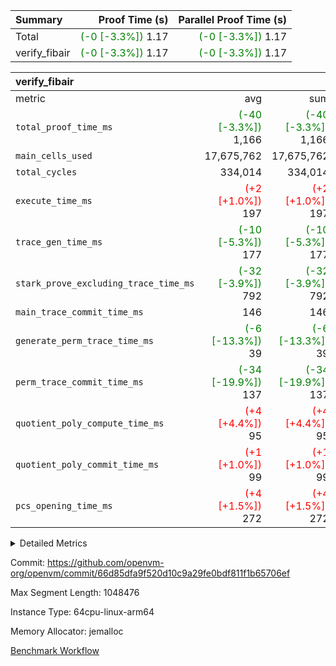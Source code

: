 | Summary | Proof Time (s) | Parallel Proof Time (s) |
|:---|---:|---:|
| Total | <span style='color: green'>(-0 [-3.3%])</span> 1.17 | <span style='color: green'>(-0 [-3.3%])</span> 1.17 |
| verify_fibair | <span style='color: green'>(-0 [-3.3%])</span> 1.17 | <span style='color: green'>(-0 [-3.3%])</span> 1.17 |


| verify_fibair |||||
|:---|---:|---:|---:|---:|
|metric|avg|sum|max|min|
| `total_proof_time_ms ` | <span style='color: green'>(-40 [-3.3%])</span> 1,166 | <span style='color: green'>(-40 [-3.3%])</span> 1,166 | <span style='color: green'>(-40 [-3.3%])</span> 1,166 | <span style='color: green'>(-40 [-3.3%])</span> 1,166 |
| `main_cells_used     ` |  17,675,762 |  17,675,762 |  17,675,762 |  17,675,762 |
| `total_cycles        ` |  334,014 |  334,014 |  334,014 |  334,014 |
| `execute_time_ms     ` | <span style='color: red'>(+2 [+1.0%])</span> 197 | <span style='color: red'>(+2 [+1.0%])</span> 197 | <span style='color: red'>(+2 [+1.0%])</span> 197 | <span style='color: red'>(+2 [+1.0%])</span> 197 |
| `trace_gen_time_ms   ` | <span style='color: green'>(-10 [-5.3%])</span> 177 | <span style='color: green'>(-10 [-5.3%])</span> 177 | <span style='color: green'>(-10 [-5.3%])</span> 177 | <span style='color: green'>(-10 [-5.3%])</span> 177 |
| `stark_prove_excluding_trace_time_ms` | <span style='color: green'>(-32 [-3.9%])</span> 792 | <span style='color: green'>(-32 [-3.9%])</span> 792 | <span style='color: green'>(-32 [-3.9%])</span> 792 | <span style='color: green'>(-32 [-3.9%])</span> 792 |
| `main_trace_commit_time_ms` |  146 |  146 |  146 |  146 |
| `generate_perm_trace_time_ms` | <span style='color: green'>(-6 [-13.3%])</span> 39 | <span style='color: green'>(-6 [-13.3%])</span> 39 | <span style='color: green'>(-6 [-13.3%])</span> 39 | <span style='color: green'>(-6 [-13.3%])</span> 39 |
| `perm_trace_commit_time_ms` | <span style='color: green'>(-34 [-19.9%])</span> 137 | <span style='color: green'>(-34 [-19.9%])</span> 137 | <span style='color: green'>(-34 [-19.9%])</span> 137 | <span style='color: green'>(-34 [-19.9%])</span> 137 |
| `quotient_poly_compute_time_ms` | <span style='color: red'>(+4 [+4.4%])</span> 95 | <span style='color: red'>(+4 [+4.4%])</span> 95 | <span style='color: red'>(+4 [+4.4%])</span> 95 | <span style='color: red'>(+4 [+4.4%])</span> 95 |
| `quotient_poly_commit_time_ms` | <span style='color: red'>(+1 [+1.0%])</span> 99 | <span style='color: red'>(+1 [+1.0%])</span> 99 | <span style='color: red'>(+1 [+1.0%])</span> 99 | <span style='color: red'>(+1 [+1.0%])</span> 99 |
| `pcs_opening_time_ms ` | <span style='color: red'>(+4 [+1.5%])</span> 272 | <span style='color: red'>(+4 [+1.5%])</span> 272 | <span style='color: red'>(+4 [+1.5%])</span> 272 | <span style='color: red'>(+4 [+1.5%])</span> 272 |



<details>
<summary>Detailed Metrics</summary>

|  | verify_program_compile_ms | total_cells | stark_prove_excluding_trace_time_ms | quotient_poly_compute_time_ms | quotient_poly_commit_time_ms | perm_trace_commit_time_ms | pcs_opening_time_ms | main_trace_commit_time_ms |
| --- | --- | --- | --- | --- | --- | --- | --- |
|  | 7 | 65,536 | 36 | 1 | 5 | 0 | 21 | 7 | 

| air_name | rows | quotient_deg | main_cols | interactions | constraints | cells |
| --- | --- | --- | --- | --- | --- | --- |
| AccessAdapterAir<2> |  | 2 |  | 5 | 12 |  | 
| AccessAdapterAir<4> |  | 2 |  | 5 | 12 |  | 
| AccessAdapterAir<8> |  | 2 |  | 5 | 12 |  | 
| FibonacciAir | 32,768 | 1 | 2 |  | 5 | 65,536 | 
| FriReducedOpeningAir |  | 2 |  | 39 | 71 |  | 
| JalRangeCheckAir |  | 2 |  | 9 | 14 |  | 
| NativePoseidon2Air<BabyBearParameters>, 1> |  | 2 |  | 136 | 572 |  | 
| PhantomAir |  | 2 |  | 3 | 5 |  | 
| ProgramAir |  | 1 |  | 1 | 4 |  | 
| VariableRangeCheckerAir |  | 1 |  | 1 | 4 |  | 
| VmAirWrapper<AluNativeAdapterAir, FieldArithmeticCoreAir> |  | 2 |  | 15 | 27 |  | 
| VmAirWrapper<BranchNativeAdapterAir, BranchEqualCoreAir<1> |  | 2 |  | 11 | 25 |  | 
| VmAirWrapper<NativeAdapterAir<2, 0>, PublicValuesCoreAir> |  | 2 |  | 11 | 29 |  | 
| VmAirWrapper<NativeLoadStoreAdapterAir<1>, NativeLoadStoreCoreAir<1> |  | 2 |  | 15 | 20 |  | 
| VmAirWrapper<NativeLoadStoreAdapterAir<4>, NativeLoadStoreCoreAir<4> |  | 2 |  | 15 | 20 |  | 
| VmAirWrapper<NativeVectorizedAdapterAir<4>, FieldExtensionCoreAir> |  | 2 |  | 15 | 27 |  | 
| VmConnectorAir |  | 2 |  | 5 | 11 |  | 
| VolatileBoundaryAir |  | 2 |  | 7 | 19 |  | 

| group | trace_gen_time_ms | total_proof_time_ms | total_cycles | total_cells | stark_prove_excluding_trace_time_ms | quotient_poly_compute_time_ms | quotient_poly_commit_time_ms | perm_trace_commit_time_ms | pcs_opening_time_ms | main_trace_commit_time_ms | main_cells_used | generate_perm_trace_time_ms | execute_time_ms |
| --- | --- | --- | --- | --- | --- | --- | --- | --- | --- | --- | --- | --- | --- |
| verify_fibair | 177 | 1,166 | 334,014 | 62,474,410 | 792 | 95 | 99 | 137 | 272 | 146 | 17,675,762 | 39 | 197 | 

| group | air_name | rows | prep_cols | perm_cols | main_cols | cells |
| --- | --- | --- | --- | --- | --- | --- |
| verify_fibair | AccessAdapterAir<2> | 131,072 |  | 16 | 11 | 3,538,944 | 
| verify_fibair | AccessAdapterAir<4> | 65,536 |  | 16 | 13 | 1,900,544 | 
| verify_fibair | AccessAdapterAir<8> | 128 |  | 16 | 17 | 4,224 | 
| verify_fibair | FriReducedOpeningAir | 2,048 |  | 84 | 27 | 227,328 | 
| verify_fibair | JalRangeCheckAir | 32,768 |  | 28 | 12 | 1,310,720 | 
| verify_fibair | NativePoseidon2Air<BabyBearParameters>, 1> | 32,768 |  | 312 | 398 | 23,265,280 | 
| verify_fibair | PhantomAir | 16,384 |  | 12 | 6 | 294,912 | 
| verify_fibair | ProgramAir | 8,192 |  | 8 | 10 | 147,456 | 
| verify_fibair | VariableRangeCheckerAir | 262,144 | 2 | 8 | 1 | 2,359,296 | 
| verify_fibair | VmAirWrapper<AluNativeAdapterAir, FieldArithmeticCoreAir> | 262,144 |  | 36 | 29 | 17,039,360 | 
| verify_fibair | VmAirWrapper<BranchNativeAdapterAir, BranchEqualCoreAir<1> | 32,768 |  | 28 | 23 | 1,671,168 | 
| verify_fibair | VmAirWrapper<NativeLoadStoreAdapterAir<1>, NativeLoadStoreCoreAir<1> | 65,536 |  | 40 | 21 | 3,997,696 | 
| verify_fibair | VmAirWrapper<NativeLoadStoreAdapterAir<4>, NativeLoadStoreCoreAir<4> | 32,768 |  | 40 | 27 | 2,195,456 | 
| verify_fibair | VmAirWrapper<NativeVectorizedAdapterAir<4>, FieldExtensionCoreAir> | 32,768 |  | 36 | 38 | 2,424,832 | 
| verify_fibair | VmConnectorAir | 2 | 1 | 16 | 5 | 42 | 
| verify_fibair | VolatileBoundaryAir | 65,536 |  | 20 | 12 | 2,097,152 | 

| group | trace_height_constraint | weighted_sum | threshold |
| --- | --- | --- | --- |
| verify_fibair | 0 | 1,085,444 | 2,013,265,921 | 
| verify_fibair | 1 | 5,411,200 | 2,013,265,921 | 
| verify_fibair | 2 | 542,722 | 2,013,265,921 | 
| verify_fibair | 3 | 5,476,612 | 2,013,265,921 | 
| verify_fibair | 4 | 65,536 | 2,013,265,921 | 
| verify_fibair | 5 | 12,851,850 | 2,013,265,921 | 

| trace_height_constraint | threshold |
| --- | --- |
| 0 | 2,013,265,921 | 

</details>


Commit: https://github.com/openvm-org/openvm/commit/66d85dfa9f520d10c9a29fe0bdf811f1b65706ef

Max Segment Length: 1048476

Instance Type: 64cpu-linux-arm64

Memory Allocator: jemalloc

[Benchmark Workflow](https://github.com/openvm-org/openvm/actions/runs/14977821331)
